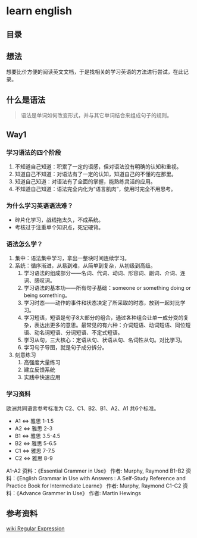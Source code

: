 # learn english
## <a name="index"></a> 目录

## <a name="situation"></a> 想法
想要比价方便的阅读英文文档，于是找相关的学习英语的方法进行尝试，在此记录。

## 什么是语法
> 语法是单词如何改变形式，并与其它单词结合来组成句子的规则。

## Way1
### 学习语法的四个阶段
1. 不知道自己知道：积累了一定的语感，但对语法没有明确的认知和重视。
2. 知道自己不知道：对语法有了一定的认知，知道自己的不懂的在那里。
3. 知道自己知道：对语法有了全面的掌握，能熟练灵活的应用。
4. 不知道自己知道：语法完全内化为“语言肌肉”，使用时完全不用思考。

### 为什么学习英语语法难？
- 碎片化学习，战线拖太久，不成系统。
- 考核过于注重单个知识点，死记硬背。

### 语法怎么学？
1. 集中：语法集中学习，拿出一整块时间连续学习。
2. 系统：循序渐进，从易到难，从简单到复杂，从初级到高级。
   1. 学习语法的组成部分——名词、代词、动词、形容词、副词、介词、连词、感叹词。
   2. 学习语法的基本功——所有句子基础：someone or something doing or being something。
   3. 学习时态——动作的事件和状态决定了所采取的时态，放到一起对比学习。
   4. 学习短语，短语是句子8大部分的组合，通过各种组合让单一成分变的复杂，表达出更多的意思。最常见的有六种：介词短语、动词短语、同位短语、动名词短语、分词短语、不定式短语。
   5. 学习从句，三大核心：定语从句、状语从句、名词性从句。对比学习。
   6. 学习句子导图，就是句子成分拆分。
3. 刻意练习
   1. 高强度大量练习
   2. 建立反馈系统
   3. 实践中快速应用

### 学习资料
欧洲共同语言参考标准为 C2、C1、B2、B1、A2、A1 共6个标准。
- A1 <=> 雅思 1-1.5
- A2 <=> 雅思 2-3
- B1 <=> 雅思 3.5-4.5
- B2 <=> 雅思 5-6.5
- C1 <=> 雅思 7-7.5
- C2 <=> 雅思 8-9

A1-A2 资料：《Essential Grammer in Use》  作者: Murphy, Raymond
B1-B2 资料：《English Grammar in Use with Answers : A Self-Study Reference and Practice Book for Intermediate Learne》  作者: Murphy, Raymond
C1-C2 资料：《Advance Grammer in Use》  作者: Martin Hewings


## <a name="reference"></a> 参考资料
[wiki Regular Expression](https://en.wikipedia.org/wiki/Regular_expression)